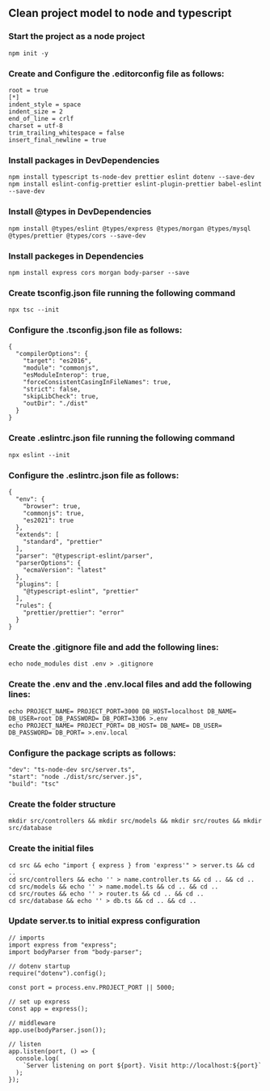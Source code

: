 ## Clean project model to node and typescript

### Start the project as a node project

```
npm init -y
```

### Create and Configure the .editorconfig file as follows:

```
root = true
[*]
indent_style = space
indent_size = 2
end_of_line = crlf
charset = utf-8
trim_trailing_whitespace = false
insert_final_newline = true
```

### Install packages in DevDependencies

```
npm install typescript ts-node-dev prettier eslint dotenv --save-dev
npm install eslint-config-prettier eslint-plugin-prettier babel-eslint --save-dev
```

### Install @types in DevDependencies
```
npm install @types/eslint @types/express @types/morgan @types/mysql @types/prettier @types/cors --save-dev
```

### Install packeges in Dependencies
```
npm install express cors morgan body-parser --save
```

### Create tsconfig.json file running the following command

```
npx tsc --init
```

### Configure the .tsconfig.json file as follows:

```
{
  "compilerOptions": {
    "target": "es2016",
    "module": "commonjs",
    "esModuleInterop": true,
    "forceConsistentCasingInFileNames": true,
    "strict": false,
    "skipLibCheck": true,
    "outDir": "./dist"
  }
}
```

### Create .eslintrc.json file running the following command

```
npx eslint --init
```

### Configure the .eslintrc.json file as follows:

```
{
  "env": {
    "browser": true,
    "commonjs": true,
    "es2021": true
  },
  "extends": [
    "standard", "prettier"
  ],
  "parser": "@typescript-eslint/parser",
  "parserOptions": {
    "ecmaVersion": "latest"
  },
  "plugins": [
    "@typescript-eslint", "prettier"
  ],
  "rules": {
    "prettier/prettier": "error"
  }
}
```

### Create the .gitignore file and add the following lines:

```
echo node_modules dist .env > .gitignore
```

### Create the .env and the .env.local files and add the following lines:

```
echo PROJECT_NAME= PROJECT_PORT=3000 DB_HOST=localhost DB_NAME= DB_USER=root DB_PASSWORD= DB_PORT=3306 >.env
echo PROJECT_NAME= PROJECT_PORT= DB_HOST= DB_NAME= DB_USER= DB_PASSWORD= DB_PORT= >.env.local
```

### Configure the package scripts as follows:

```
"dev": "ts-node-dev src/server.ts",
"start": "node ./dist/src/server.js",
"build": "tsc"
```

### Create the folder structure
```
mkdir src/controllers && mkdir src/models && mkdir src/routes && mkdir src/database
```

### Create the initial files
```
cd src && echo "import { express } from 'express'" > server.ts && cd ..
cd src/controllers && echo '' > name.controller.ts && cd .. && cd ..
cd src/models && echo '' > name.model.ts && cd .. && cd ..
cd src/routes && echo '' > router.ts && cd .. && cd ..
cd src/database && echo '' > db.ts && cd .. && cd ..
```

### Update server.ts to initial express configuration
```
// imports
import express from "express";
import bodyParser from "body-parser";

// dotenv startup
require("dotenv").config();

const port = process.env.PROJECT_PORT || 5000;

// set up express
const app = express();

// middleware
app.use(bodyParser.json());

// listen
app.listen(port, () => {
  console.log(
    `Server listening on port ${port}. Visit http://localhost:${port}`
  );
});
```
